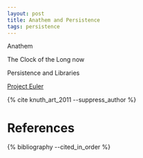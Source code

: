 ```yaml
---
layout: post
title: Anathem and Persistence
tags: persistence
---
```


Anathem

The Clock of the Long now

Persistence and Libraries

[Project Euler](https://projecteuler.net/) 

{% cite knuth_art_2011 --suppress_author %}

# References

{% bibliography --cited_in_order %}
